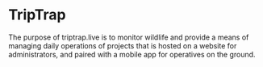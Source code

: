 # TripTrap
The purpose of triptrap.live is to monitor wildlife and provide a means of managing daily operations of projects that is hosted on a website for administrators, and paired with a mobile app for operatives on the ground.
